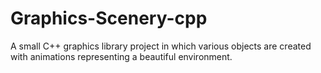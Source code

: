 # Graphics-Scenery-cpp
A small C++ graphics library project in which various objects are created with animations representing a beautiful environment.
